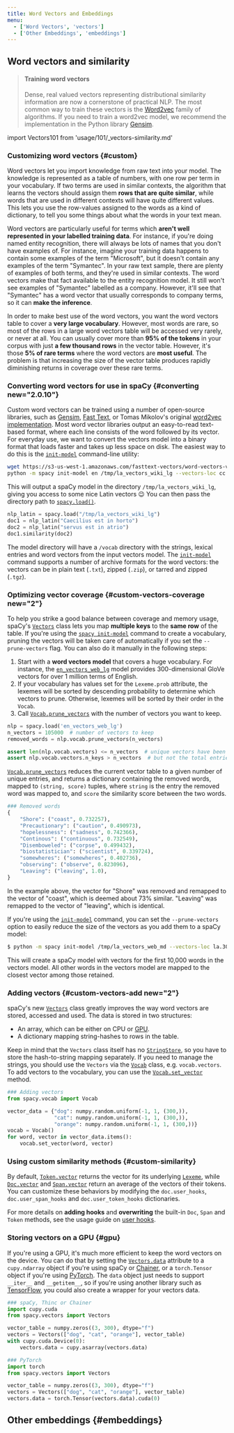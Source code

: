 ```yaml
---
title: Word Vectors and Embeddings
menu:
  - ['Word Vectors', 'vectors']
  - ['Other Embeddings', 'embeddings']
---
```


<!-- TODO: rewrite and include both details on word vectors, other word embeddings, spaCy transformers, doc.tensor, tok2vec -->

## Word vectors and similarity

> #### Training word vectors
>
> Dense, real valued vectors representing distributional similarity information
> are now a cornerstone of practical NLP. The most common way to train these
> vectors is the [Word2vec](https://en.wikipedia.org/wiki/Word2vec) family of
> algorithms. If you need to train a word2vec model, we recommend the
> implementation in the Python library
> [Gensim](https://radimrehurek.com/gensim/).

import Vectors101 from 'usage/101/\_vectors-similarity.md'

<Vectors101 />

### Customizing word vectors {#custom}

Word vectors let you import knowledge from raw text into your model. The
knowledge is represented as a table of numbers, with one row per term in your
vocabulary. If two terms are used in similar contexts, the algorithm that learns
the vectors should assign them **rows that are quite similar**, while words that
are used in different contexts will have quite different values. This lets you
use the row-values assigned to the words as a kind of dictionary, to tell you
some things about what the words in your text mean.

Word vectors are particularly useful for terms which **aren't well represented
in your labelled training data**. For instance, if you're doing named entity
recognition, there will always be lots of names that you don't have examples of.
For instance, imagine your training data happens to contain some examples of the
term "Microsoft", but it doesn't contain any examples of the term "Symantec". In
your raw text sample, there are plenty of examples of both terms, and they're
used in similar contexts. The word vectors make that fact available to the
entity recognition model. It still won't see examples of "Symantec" labelled as
a company. However, it'll see that "Symantec" has a word vector that usually
corresponds to company terms, so it can **make the inference**.

In order to make best use of the word vectors, you want the word vectors table
to cover a **very large vocabulary**. However, most words are rare, so most of
the rows in a large word vectors table will be accessed very rarely, or never at
all. You can usually cover more than **95% of the tokens** in your corpus with
just **a few thousand rows** in the vector table. However, it's those **5% of
rare terms** where the word vectors are **most useful**. The problem is that
increasing the size of the vector table produces rapidly diminishing returns in
coverage over these rare terms.

### Converting word vectors for use in spaCy {#converting new="2.0.10"}

Custom word vectors can be trained using a number of open-source libraries, such
as [Gensim](https://radimrehurek.com/gensim), [Fast Text](https://fasttext.cc),
or Tomas Mikolov's original
[word2vec implementation](https://code.google.com/archive/p/word2vec/). Most
word vector libraries output an easy-to-read text-based format, where each line
consists of the word followed by its vector. For everyday use, we want to
convert the vectors model into a binary format that loads faster and takes up
less space on disk. The easiest way to do this is the
[`init-model`](/api/cli#init-model) command-line utility:

```bash
wget https://s3-us-west-1.amazonaws.com/fasttext-vectors/word-vectors-v2/cc.la.300.vec.gz
python -m spacy init-model en /tmp/la_vectors_wiki_lg --vectors-loc cc.la.300.vec.gz
```

This will output a spaCy model in the directory `/tmp/la_vectors_wiki_lg`,
giving you access to some nice Latin vectors 😉 You can then pass the directory
path to [`spacy.load()`](/api/top-level#spacy.load).

```python
nlp_latin = spacy.load("/tmp/la_vectors_wiki_lg")
doc1 = nlp_latin("Caecilius est in horto")
doc2 = nlp_latin("servus est in atrio")
doc1.similarity(doc2)
```

The model directory will have a `/vocab` directory with the strings, lexical
entries and word vectors from the input vectors model. The
[`init-model`](/api/cli#init-model) command supports a number of archive formats
for the word vectors: the vectors can be in plain text (`.txt`), zipped
(`.zip`), or tarred and zipped (`.tgz`).

### Optimizing vector coverage {#custom-vectors-coverage new="2"}

To help you strike a good balance between coverage and memory usage, spaCy's
[`Vectors`](/api/vectors) class lets you map **multiple keys** to the **same
row** of the table. If you're using the
[`spacy init-model`](/api/cli#init-model) command to create a vocabulary,
pruning the vectors will be taken care of automatically if you set the
`--prune-vectors` flag. You can also do it manually in the following steps:

1. Start with a **word vectors model** that covers a huge vocabulary. For
   instance, the [`en_vectors_web_lg`](/models/en-starters#en_vectors_web_lg)
   model provides 300-dimensional GloVe vectors for over 1 million terms of
   English.
2. If your vocabulary has values set for the `Lexeme.prob` attribute, the
   lexemes will be sorted by descending probability to determine which vectors
   to prune. Otherwise, lexemes will be sorted by their order in the `Vocab`.
3. Call [`Vocab.prune_vectors`](/api/vocab#prune_vectors) with the number of
   vectors you want to keep.

```python
nlp = spacy.load('en_vectors_web_lg')
n_vectors = 105000  # number of vectors to keep
removed_words = nlp.vocab.prune_vectors(n_vectors)

assert len(nlp.vocab.vectors) <= n_vectors  # unique vectors have been pruned
assert nlp.vocab.vectors.n_keys > n_vectors  # but not the total entries
```

[`Vocab.prune_vectors`](/api/vocab#prune_vectors) reduces the current vector
table to a given number of unique entries, and returns a dictionary containing
the removed words, mapped to `(string, score)` tuples, where `string` is the
entry the removed word was mapped to, and `score` the similarity score between
the two words.

```python
### Removed words
{
    "Shore": ("coast", 0.732257),
    "Precautionary": ("caution", 0.490973),
    "hopelessness": ("sadness", 0.742366),
    "Continous": ("continuous", 0.732549),
    "Disemboweled": ("corpse", 0.499432),
    "biostatistician": ("scientist", 0.339724),
    "somewheres": ("somewheres", 0.402736),
    "observing": ("observe", 0.823096),
    "Leaving": ("leaving", 1.0),
}
```

In the example above, the vector for "Shore" was removed and remapped to the
vector of "coast", which is deemed about 73% similar. "Leaving" was remapped to
the vector of "leaving", which is identical.

If you're using the [`init-model`](/api/cli#init-model) command, you can set the
`--prune-vectors` option to easily reduce the size of the vectors as you add
them to a spaCy model:

```bash
$ python -m spacy init-model /tmp/la_vectors_web_md --vectors-loc la.300d.vec.tgz --prune-vectors 10000
```

This will create a spaCy model with vectors for the first 10,000 words in the
vectors model. All other words in the vectors model are mapped to the closest
vector among those retained.

### Adding vectors {#custom-vectors-add new="2"}

spaCy's new [`Vectors`](/api/vectors) class greatly improves the way word
vectors are stored, accessed and used. The data is stored in two structures:

- An array, which can be either on CPU or [GPU](#gpu).
- A dictionary mapping string-hashes to rows in the table.

Keep in mind that the `Vectors` class itself has no
[`StringStore`](/api/stringstore), so you have to store the hash-to-string
mapping separately. If you need to manage the strings, you should use the
`Vectors` via the [`Vocab`](/api/vocab) class, e.g. `vocab.vectors`. To add
vectors to the vocabulary, you can use the
[`Vocab.set_vector`](/api/vocab#set_vector) method.

```python
### Adding vectors
from spacy.vocab import Vocab

vector_data = {"dog": numpy.random.uniform(-1, 1, (300,)),
               "cat": numpy.random.uniform(-1, 1, (300,)),
               "orange": numpy.random.uniform(-1, 1, (300,))}
vocab = Vocab()
for word, vector in vector_data.items():
    vocab.set_vector(word, vector)
```

### Using custom similarity methods {#custom-similarity}

By default, [`Token.vector`](/api/token#vector) returns the vector for its
underlying [`Lexeme`](/api/lexeme), while [`Doc.vector`](/api/doc#vector) and
[`Span.vector`](/api/span#vector) return an average of the vectors of their
tokens. You can customize these behaviors by modifying the `doc.user_hooks`,
`doc.user_span_hooks` and `doc.user_token_hooks` dictionaries.

<Infobox title="Custom user hooks" emoji="📖">

For more details on **adding hooks** and **overwriting** the built-in `Doc`,
`Span` and `Token` methods, see the usage guide on
[user hooks](/usage/processing-pipelines#custom-components-user-hooks).

</Infobox>

### Storing vectors on a GPU {#gpu}

If you're using a GPU, it's much more efficient to keep the word vectors on the
device. You can do that by setting the [`Vectors.data`](/api/vectors#attributes)
attribute to a `cupy.ndarray` object if you're using spaCy or
[Chainer](https://chainer.org), or a `torch.Tensor` object if you're using
[PyTorch](http://pytorch.org). The `data` object just needs to support
`__iter__` and `__getitem__`, so if you're using another library such as
[TensorFlow](https://www.tensorflow.org), you could also create a wrapper for
your vectors data.

```python
### spaCy, Thinc or Chainer
import cupy.cuda
from spacy.vectors import Vectors

vector_table = numpy.zeros((3, 300), dtype="f")
vectors = Vectors(["dog", "cat", "orange"], vector_table)
with cupy.cuda.Device(0):
    vectors.data = cupy.asarray(vectors.data)
```

```python
### PyTorch
import torch
from spacy.vectors import Vectors

vector_table = numpy.zeros((3, 300), dtype="f")
vectors = Vectors(["dog", "cat", "orange"], vector_table)
vectors.data = torch.Tensor(vectors.data).cuda(0)
```

## Other embeddings {#embeddings}

<!-- TODO: explain spacy-transformers, doc.tensor, tok2vec? -->

